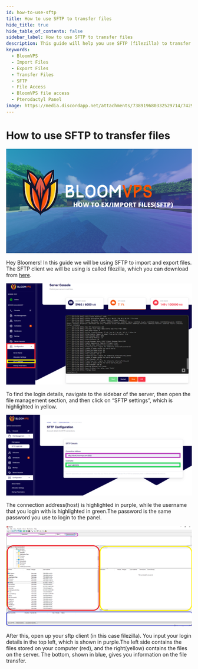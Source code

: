 ```yaml
---
id: how-to-use-sftp
title: How to use SFTP to transfer files
hide_title: true
hide_table_of_contents: false
sidebar_label: How to use SFTP to transfer files
description: This guide will help you use SFTP (filezilla) to transfer files.
keywords:
  - BloomVPS
  - Import Files
  - Export Files
  - Transfer Files
  - SFTP
  - File Access
  - BloomVPS file access
  - Pterodactyl Panel
image: https://media.discordapp.net/attachments/738919680332529714/742967911286702130/CAA1VWS9Ta498g4JwPdyyolKNawGouBUZH2Y_JmEAUHq7dTz-ZskKhDi2D1ARTmMff3RbD-SZz4i4nZC59qEZybXQKTlTB0Ef78V.png?width=1204&height=677
---
```

# How to use SFTP to transfer files

![BloomVPS How to use SFTP](../static/img/how-to-use-sftp/how-to-use-sftp1.png)

Hey Bloomers! In this guide we will be using SFTP to import and export files. The SFTP client we will be using is called filezilla, which you can download from [here](https://filezilla-project.org/download.php?show_all=1). 

![BloomVPS How to use SFTP](../static/img/how-to-use-sftp/how-to-use-sftp2.png)

To find the login details, navigate to the sidebar of the server, then open the file management section, and then click on “SFTP settings”, which is highlighted in yellow.

![BloomVPS How to use SFTP](../static/img/how-to-use-sftp/how-to-use-sftp3.png)

The connection address(host) is highlighted in purple, while the username that you login with is highlighted in green.The password is the same password you use to login to the panel.

![BloomVPS How to use SFTP](../static/img/how-to-use-sftp/how-to-use-sftp4.png)

After this, open up your sftp client (in this case filezilla). You input your login details in the top left, which is shown in purple.The left side contains the files stored on your computer (red), and the right(yellow) contains the files on the server. The bottom, shown in blue, gives you information on the file transfer. 
